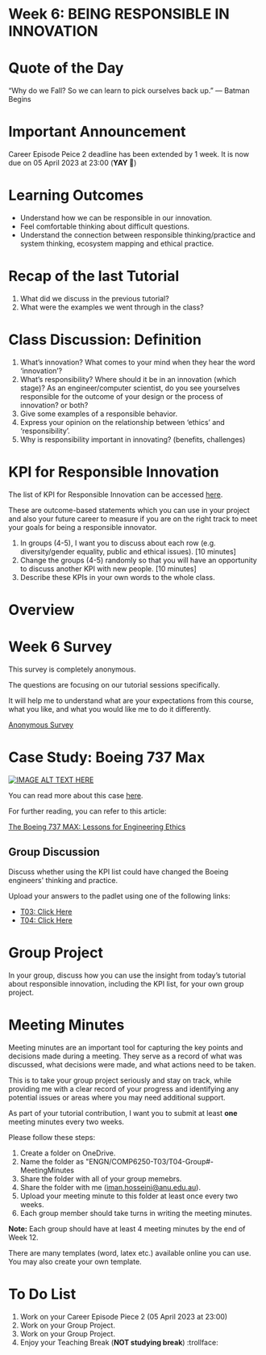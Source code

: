 
# Week 6: BEING RESPONSIBLE IN INNOVATION

# Quote of the Day

“Why do we Fall? So we can learn to pick ourselves back up.”
― Batman Begins

# Important Announcement

Career Episode Peice 2 deadline has been extended by 1 week. It is now due on 05 April 2023 at 23:00 (**YAY 🥳**) 

# Learning Outcomes

  * Understand how we can be responsible in our innovation.
  * Feel comfortable thinking about difficult questions.
  * Understand the connection between responsible thinking/practice and system thinking, ecosystem mapping and ethical practice.

# Recap of the last Tutorial
1. What did we discuss in the previous tutorial?
2. What were the examples we went through in the class?

# Class Discussion: Definition

  1. What’s innovation? What comes to your mind when they hear the word ‘innovation’?
  2. What’s responsibility? Where should it be in an innovation (which stage)? As an engineer/computer scientist, do you see yourselves responsible for the outcome of your design or the process of innovation? or both?
  3. Give some examples of a responsible behavior.
  4. Express your opinion on the relationship between ‘ethics’ and ‘responsibility’.
  5. Why is responsibility important in innovating? (benefits, challenges)

# KPI for Responsible Innovation
The list of KPI for Responsible Innovation can be accessed [here](https://wattlecourses.anu.edu.au/mod/resource/view.php?id=2805714).

These are outcome-based statements which you can use in your project and also your future career to measure if you are on the right track to meet your goals for being a responsible innovator.

  1. In groups (4-5), I want you to discuss about each row (e.g. diversity/gender equality, public and ethical issues). \[10 minutes\]
  2. Change the groups (4-5) randomly so that you will have an opportunity to discuss another KPI with new people. \[10 minutes\]
  3. Describe these KPIs in your own words to the whole class.


# Overview



# Week 6 Survey
This survey is completely anonymous.

The questions are focusing on our tutorial sessions specifically.

It will help me to understand what are your expectations from this course, what you like, and what you would like me to do it differently.

[Anonymous Survey](https://forms.office.com/r/FeY6ufZ8Lu)


# Case Study: Boeing 737 Max

[![IMAGE ALT TEXT HERE](https://img.youtube.com/vi/H2tuKiiznsY/sddefault.jpg)](https://www.youtube.com/watch?v=H2tuKiiznsY)


You can read more about this case [here](https://www.vox.com/2019/4/5/18296646/boeing-737-max-mcas-software-update).

For further reading, you can refer to this article:

[The Boeing 737 MAX: Lessons for Engineering Ethics](https://link.springer.com/article/10.1007/s11948-020-00252-y)


## Group Discussion

Discuss whether using the KPI list could have changed the Boeing engineers' thinking and practice.

Upload your answers to the padlet using one of the following links:
* [T03: Click Here](https://anu.padlet.org/u6554505/t03-being-responsible-in-innovation-7181vky4scmdfymy)
* [T04: Click Here](https://anu.padlet.org/u6554505/t04-being-responsible-in-innovation-xabtl11615zrchy0)


# Group Project

In your group, discuss how you can use the insight from today’s tutorial about responsible innovation, including the KPI list, for your own group project.

# Meeting Minutes
Meeting minutes are an important tool for capturing the key points and decisions made during a meeting. They serve as a record of what was discussed, what decisions were made, and what actions need to be taken.

This is to take your group project seriously and stay on track, while providing me with a clear record of your progress and identifying any potential issues or areas where you may need additional support.

As part of your tutorial contribution, I want you to submit at least **one** meeting minutes every two weeks.

Please follow these steps:
1. Create a folder on OneDrive.
2. Name the folder as "ENGN/COMP6250-T03/T04-Group#-MeetingMinutes
3. Share the folder with all of your group memebrs.
4. Share the folder with me (iman.hosseini@anu.edu.au).
5. Upload your meeting minute to this folder at least once every two weeks.
6. Each group member should take turns in writing the meeting minutes.

**Note:** Each group should have at least 4 meeting minutes by the end of Week 12.

There are many templates (word, latex etc.) available online you can use. You may also create your own template.


# To Do List
1. Work on your Career Episode Piece 2 (05 April 2023 at 23:00)
2. Work on your Group Project.
3. Work on your Group Project.
4. Enjoy your Teaching Break (**NOT studying break**) :trollface:


